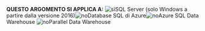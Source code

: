 **QUESTO ARGOMENTO SI APPLICA A:** ![sì](media/yes.png)SQL Server (solo Windows a partire dalla versione 2016)![no](media/no.png)Database SQL di Azure![no](media/no.png)Azure SQL Data Warehouse ![no](media/no.png)Parallel Data Warehouse